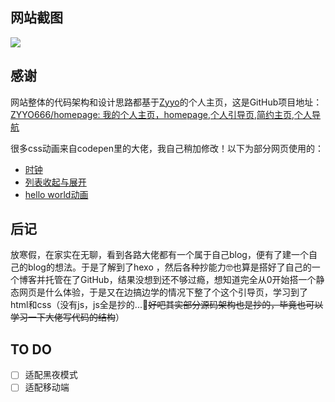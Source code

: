 ## 网站截图

![](https://im.godmao.top/2025/03/01/%E5%B1%9E%E4%BA%8E%E8%87%AA%E5%B7%B1%E7%9A%84%E5%BC%95%E5%AF%BC%E9%A1%B5/Snipaste_2025-03-01_13-57-17.png)

## 感谢

网站整体的代码架构和设计思路都基于[Zyyo](https://zyyo.net/)的个人主页，这是GitHub项目地址：[ZYYO666/homepage: 我的个人主页，homepage,个人引导页,简约主页,个人导航](https://github.com/ZYYO666/homepage)

很多css动画来自codepen里的大佬，我自己稍加修改！以下为部分网页使用的：
- [时钟](https://codepen.io/graphilla/details/zEZKpN)
- [列表收起与展开](https://codepen.io/dannymoerkerke/details/wBwYzRe)
- [hello world动画](https://codepen.io/yoannhel/details/DMzjog)

## 后记

放寒假，在家实在无聊，看到各路大佬都有一个属于自己blog，便有了建一个自己的blog的想法。于是了解到了hexo ，然后各种抄能力🤓也算是搭好了自己的一个博客并托管在了GitHub，结果没想到还不够过瘾，想知道完全从0开始搭一个静态网页是什么体验，于是又在边搞边学的情况下整了个这个引导页，学习到了html和css（没有js，js全是抄的...🥹~~好吧其实部分源码架构也是抄的，毕竟也可以学习一下大佬写代码的结构~~）

## TO DO

- [ ]  适配黑夜模式
- [ ]  适配移动端
